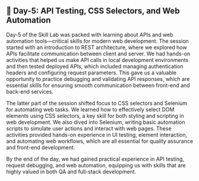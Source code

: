 ## 🔧 Day-5: API Testing, CSS Selectors, and Web Automation
Day-5 of the Skill Lab was packed with learning about APIs and web automation tools—critical skills for modern web development. The session started with an introduction to REST architecture, where we explored how APIs facilitate communication between client and server. We had hands-on activities that helped us make API calls in local development environments and then tested deployed APIs, which included managing authentication headers and configuring request parameters. This gave us a valuable opportunity to practice debugging and validating API responses, which are essential skills for ensuring smooth communication between front-end and back-end services.

The latter part of the session shifted focus to CSS selectors and Selenium for automating web tasks. We learned how to effectively select DOM elements using CSS selectors, a key skill for both styling and scripting in web development. We also dived into Selenium, writing basic automation scripts to simulate user actions and interact with web pages. These activities provided hands-on experience in UI testing, element interaction, and automating web workflows, which are all essential for quality assurance and front-end development.

By the end of the day, we had gained practical experience in API testing, request debugging, and web automation, equipping us with skills that are highly valued in both QA and full-stack development.